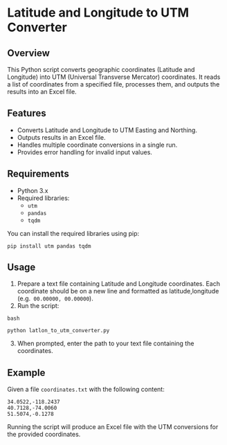 # Latitude and Longitude to UTM Converter

## Overview
This Python script converts geographic coordinates (Latitude and Longitude) into UTM (Universal Transverse Mercator) coordinates. It reads a list of coordinates from a specified file, processes them, and outputs the results into an Excel file.

## Features
- Converts Latitude and Longitude to UTM Easting and Northing.
- Outputs results in an Excel file.
- Handles multiple coordinate conversions in a single run.
- Provides error handling for invalid input values.

## Requirements
- Python 3.x
- Required libraries:
  - `utm`
  - `pandas`
  - `tqdm`

You can install the required libraries using pip:

```
pip install utm pandas tqdm
```
## Usage

 1. Prepare a text file containing Latitude and Longitude coordinates. Each coordinate should be on a new line and formatted as latitude,longitude (e.g.` 00.00000, 00.00000`).
 2. Run the script:

`bash`
```
python latlon_to_utm_converter.py
```
3. When prompted, enter the path to your text file containing the coordinates.

## Example

Given a file `coordinates.txt` with the following content:
````
34.0522,-118.2437
40.7128,-74.0060
51.5074,-0.1278
````
Running the script will produce an Excel file with the UTM conversions for the provided coordinates.